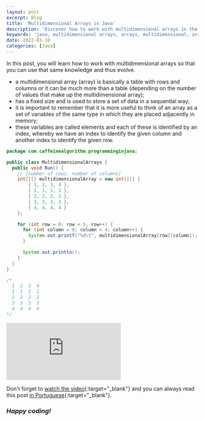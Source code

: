```yaml
---
layout: post
excerpt: Blog
title: 'Multidimensional Arrays in Java'
description: 'Discover how to work with multidimensional arrays in the Java programming language. Get answers to your questions with the theory and examples presented.'
keywords: 'java, multidimensional arrays, arrays, multidimensional, array, post'
date: 2022-03-10
categories: [Java]
---
```


In this post, you will learn how to work with multidimensional arrays so that you can use that same knowledge and thus evolve.

- a multidimensional array (array) is basically a table with rows and columns or it can be much more than a table (depending on the number of values that make up the multidimensional array);
- has a fixed size and is used to store a set of data in a sequential way;
- it is important to remember that it is more useful to think of an array as a set of variables of the same type in which they are placed adjacently in memory;
- these variables are called elements and each of these is identified by an index, whereby we have an index to identify the given column and another index to identify the given row.

```java
package com.caffeinealgorithm.programminginjava;

public class MultidimensionalArrays {
  public void Run() {
    // [number of rows, number of columns]
    int[][] multidimensionalArray = new int[][] {
        { 1, 2, 3, 4 },
        { 1, 1, 1, 1 },
        { 2, 2, 2, 2 },
        { 3, 3, 3, 3 },
        { 4, 4, 4, 4 }
    };

    for (int row = 0; row < 5; row++) {
      for (int column = 0; column < 4; column++) {
        System.out.printf("%d\t", multidimensionalArray[row][column]);
      }

      System.out.println();
    }
  }
}

/*
  1  2  3  4
  1  1  1  1
  2  2  2  2
  3  3  3  3
  4  4  4  4
*/
```

<div class="video-container">
  <iframe src="https://www.youtube.com/embed/tF6U5grcYCE" frameborder="0" allowfullscreen></iframe>
</div>

Don't forget to [watch the video](https://youtu.be/tF6U5grcYCE){:target="\_blank"} and you can always read this post [in Portuguese](https://caffeinealgorithm.com/blog/arrays-multidimensionais-em-java/){:target="\_blank"}.

### _Happy coding!_

